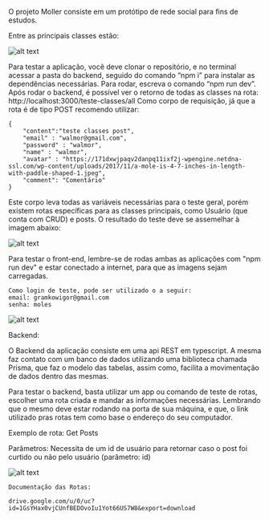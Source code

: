 O projeto Moller consiste em um protótipo de rede social para fins de estudos.

Entre as principais classes estão:


![alt text](https://i.imgur.com/QZel4K6.png)



Para testar a aplicação, você deve clonar o repositório, e no terminal acessar a pasta do backend, seguido do comando “npm i” para instalar as dependências necessárias. Para rodar, escreva o comando “npm run dev”. Após rodar o backend, é possível ver o retorno de todas as classes na rota: http://localhost:3000/teste-classes/all
Como corpo de requisição, já que a rota é de tipo POST recomendo utilizar:

	{
		"content":"teste classes post",
		"email" : "walmor@gmail.com",
		"password" : "walmor", 
		"name" : "walmor", 
		"avatar" : "https://171dxwjpaqv2danpq11ixf2j-wpengine.netdna-ssl.com/wp-content/uploads/2017/11/a-mole-is-4-7-inches-in-length-with-paddle-shaped-1.jpeg",
		"comment": "Comentário"
	}

Este corpo leva todas as variáveis necessárias para o teste geral, porém existem rotas específicas para as classes principais, como Usuário (que conta com CRUD) e posts. O resultado do teste deve se assemelhar à imagem abaixo:

![alt text](https://i.imgur.com/pZtKKlp.png)


Para testar o front-end, lembre-se de rodas ambas as aplicações com "npm run dev" e estar conectado a internet, para que as imagens sejam carregadas.

	Como login de teste, pode ser utilizado o a seguir:
	email: gramkowigor@gmail.com
	senha: moles




![alt text](https://i.imgur.com/SIbwals.png)




Backend:

O Backend da aplicação consiste em uma api REST em typescript. A mesma faz contato com um banco de dados utilizando uma biblioteca chamada Prisma, que faz o modelo das tabelas, assim como, facilita a movimentação de dados dentro das mesmas.

Para testar o backend, basta utilizar um app ou comando de teste de rotas, escolher uma rota criada e mandar as informações necessárias. Lembrando que o mesmo deve estar rodando na porta de sua máquina, e que, o link utilizado pras rotas tem como base o endereço do seu computador.


Exemplo de rota: Get Posts

Parâmetros: Necessita de um id de usuário para retornar caso o post foi curtido ou não pelo usuário (parâmetro: id)


![alt text](https://i.imgur.com/NuRe0VT.png)


	Documentação das Rotas:

	drive.google.com/u/0/uc?id=1GsYHax0vjCUnfBEDOvoIu1Yot66US7W8&export=download

